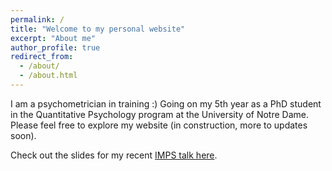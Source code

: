 ```yaml
---
permalink: /
title: "Welcome to my personal website"
excerpt: "About me"
author_profile: true
redirect_from: 
  - /about/
  - /about.html
---
```


I am a psychometrician in training :) Going on my 5th year as a PhD student in the Quantitative Psychology program at the University of Notre Dame. Please feel free to explore my website (in construction, more to updates soon).

Check out the slides for my recent [IMPS talk here](http://mathstats.co/imps-2020/).
